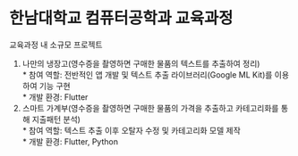 # 한남대학교 컴퓨터공학과 교육과정<br>
교육과정 내 소규모 프로젝트<br>
1. 나만의 냉장고(영수증을 촬영하면 구매한 물품의 텍스트를 추출하여 정리)<br>
<t>* 참여 역할: 전반적인 앱 개발 및 텍스트 추출 라이브러리(Google ML Kit)를 이용하여 기능 구현<br>
<t>* 개발 환경: Flutter
2. 스마트 가계부(영수증을 촬영하면 구매한 물품의 가격을 추출하고 카테고리화를 통해 지출패턴 분석)<br>
<t>* 참여 역할: 텍스트 추출 이후 오탈자 수정 및 카테고리화 모델 제작<br>
<t>* 개발 환경: Flutter, Python
